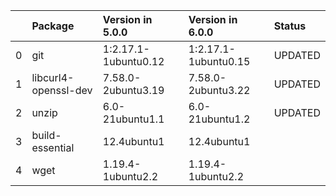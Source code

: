 <!-- markdown-link-check-disable -->

|    | Package              | Version in 5.0.0     | Version in 6.0.0     | Status   |
|---:|:---------------------|:---------------------|:---------------------|:---------|
|  0 | git                  | 1:2.17.1-1ubuntu0.12 | 1:2.17.1-1ubuntu0.15 | UPDATED  |
|  1 | libcurl4-openssl-dev | 7.58.0-2ubuntu3.19   | 7.58.0-2ubuntu3.22   | UPDATED  |
|  2 | unzip                | 6.0-21ubuntu1.1      | 6.0-21ubuntu1.2      | UPDATED  |
|  3 | build-essential      | 12.4ubuntu1          | 12.4ubuntu1          |          |
|  4 | wget                 | 1.19.4-1ubuntu2.2    | 1.19.4-1ubuntu2.2    |          |